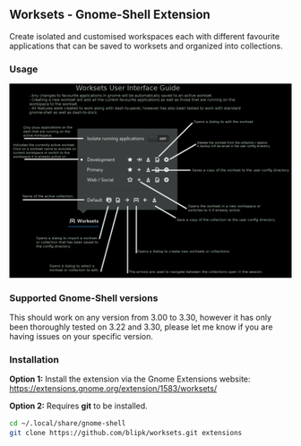 ## Worksets - Gnome-Shell Extension

Create isolated and customised workspaces each with different favourite applications that can be saved to worksets and organized into collections.

### Usage
![User Interface Guide](doc/WorksetsUserInterfaceGuide.png?raw=true "Worksets User Interface Guide")

### Supported Gnome-Shell versions

This should work on any version from 3.00 to 3.30,
however it has only been thoroughly tested on 3.22 and 3.30,
please let me know if you are having issues on your specific version.

### Installation

**Option 1:** Install the extension via the Gnome Extensions website:   
<https://extensions.gnome.org/extension/1583/worksets/>

**Option 2:** Requires **git** to be installed.    

``` bash
cd ~/.local/share/gnome-shell
git clone https://github.com/blipk/worksets.git extensions
```

